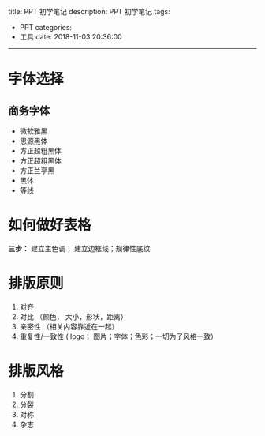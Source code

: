 title: PPT 初学笔记
description: PPT 初学笔记
tags:
  - PPT
categories:
  - 工具
date: 2018-11-03 20:36:00
---



# 字体选择
## 商务字体
* 微软雅黑
* 思源黑体
* 方正超粗黑体
* 方正超粗黑体
* 方正兰亭黑
* 黑体
* 等线

# 如何做好表格
**三步：** 建立主色调； 建立边框线；规律性底纹

# 排版原则
1. 对齐
2. 对比 （颜色， 大小，形状，距离）
3. 亲密性 （相关内容靠近在一起）
4. 重复性/一致性 ( logo； 图片；字体；色彩；一切为了风格一致）

# 排版风格
1. 分割
2. 分裂
3. 对称
4. 杂志





